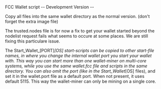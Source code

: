 FCC Wallet script
-- Development Version --

Copy all files into the same wallet directory as the normal version. (don't forget the extra image file)


The trusted.nodes file is for now a fix to get your wallet started beyond the nodelist request fails what seems to occure at some places. We are still fixing this particulare issue.


The Start_Wallet_[PORT]_[OS] start-scripts can be copied to other start-file names, in where you change the internal wallet port you start your wallet with. This way you can start more than one wallet-miner on multi-core systems, while you use the same wallet.fcc file and scripts in the same directory. You can also omit the port (like in the Start_Wallet_[OS] files), and set it in the wallet.port file as a default port. When not present, it uses default 5115. This way the wallet-miner can only be mining on a single core.

